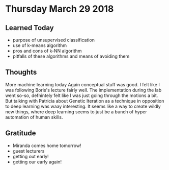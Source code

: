 # Thursday March 29 2018

## Learned Today
* purpose of unsupervised classification
* use of k-means algorithm
* pros and cons of k-NN algorithm
* pitfalls of these algorithms and means of avoiding them

## Thoughts
More machine learning today
Again conceptual stuff was good. I felt like I was following Boris's lecture fairly well. The implementation during the lab went so-so, defnintely felt like I was just going through the motions a bit.
But talking with Patricia about Genetic Iteration as a technique in opposition to deep learning was waay interesting. It seems like a way to create wildly new things, where deep learning seems to just be a bunch of hyper automation of human skills.

## Gratitude
* Miranda comes home tomorrow!
* guest lecturers
* getting out early!
* getting our early again!

